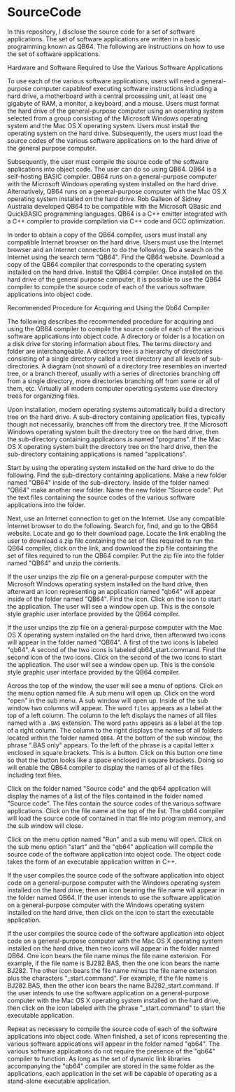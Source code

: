 # SourceCode
In this repository, I disclose the source code for a set of software applications. 
The set of software applications are written in a basic programming known as QB64.
The following are instructions on how to use the set of software applications.

Hardware and Software Required to Use the Various Software Applications

To use each of the various software applications, users will need a general-purpose computer capableof executing software
instructions including a hard drive, a motherboard with a central processing unit, at least one gigabyte of RAM, a
monitor, a keyboard, and a mouse. Users must format the hard drive of the general-purpose computer using an operating
system selected from a group consisting of the Microsoft Windows operating system and the Mac OS X operating
system. Users must install the operating system on the hard drive. Subsequently, the users must load the source codes of
the various software applications on to the hard drive of the general purpose computer. 

Subsequently, the user must compile the source code of the software applications into object code. The user can do so
using QB64. QB64 is a self-hosting BASIC compiler. QB64 runs on a general-purpose computer with the Microsoft Windows
operating system installed on the hard drive. Alternatively, QB64 runs on a general-purpose computer with the Mac OS X
operating system installed on the hard drive. Rob Galleon of Sidney Australia developed QB64 to be compatible with the
Microsoft QBasic and QuickBASIC programming languages. QB64 is a C++ emitter integrated with a C++ compiler to
provide compilation via C++ code and GCC optimization. 

In order to obtain a copy of the QB64 compiler, users must install any compatible Internet browser on the hard drive.
Users must use the Internet browser and an Internet connection to do the following. Do a search on the Internet using 
the search term "QB64". Find the QB64 website. Download a copy of the QB64 compiler that corresponds to the operating
system installed on the hard drive. Install the QB64 compiler. Once installed on the hard drive of the general purpose
computer, it is possible to use the QB64 compiler to compile the source code of each of the various software applications
into object code.

Recommended Procedure for Acquiring and Using the Qb64 Compiler 

The following describes the recommended procedure for acquiring and using the QB64 compiler to compile the source code 
of each of the various software applications into object code. A directory or folder is a location on a disk drive for
storing information about files. The terms directory and folder are interchangeable. A directory tree is a hierarchy of
directories consisting of a single directory called a root directory and all levels of sub-directories. A diagram (not
shown) of a directory tree resembles an inverted tree, or a branch thereof, usually with a series of directories 
branching off from a single directory, more directories branching off from some or all of them, etc. Virtually all 
modern computer operating systems use directory trees for organizing files. 

Upon installation, modern operating systems automatically build a directory tree on the hard drive. A sub-directory
containing application files, typically though not necessarily, branches off from the directory tree. If the Microsoft
Windows operating system built the directory tree on the hard drive, then the sub-directory containing applications is
named "programs". If the Mac OS X operating system built the directory tree on the hard drive, then the sub-directory
containing applications is named "applications". 

Start by using the operating system installed on the hard drive to do the following. Find the sub-directory containing
applications. Make a new folder named "QB64" inside of the sub-directory. Inside of the folder named "QB64" make another
new folder. Name the new folder "Source code". Put the text files containing the source codes of the various software
applications into the folder. 

Next, use an Internet connection to get on the Internet. Use any compatible Internet browser to do the following. Search
for, find, and go to the QB64 website. Locate and go to their download page. Locate the link enabling the user to download
a zip file containing the set of files required to run the QB64 compiler, click on the link, and download the zip file
containing the set of files required to run the QB64 compiler. Put the zip file into the folder named "QB64" and unzip the
contents. 

If the user unzips the zip file on a general-purpose computer with the Microsoft Windows operating system installed on the
hard drive, then afterward an icon representing an application named "qb64" will appear inside of the folder named "QB64".
Find the icon. Click on the icon to start the application. The user will see a window open up. This is the console style
graphic user interface provided by the QB64 compiler. 

If the user unzips the zip file on a general-purpose computer with the Mac OS X operating system installed on the hard
drive, then afterward two icons will appear in the folder named "QB64". A first of the two icons is labeled "qb64". A
second of the two icons is labeled qb64_start.command. Find the second icon of the two icons. Click on the second of the
two icons to start the application. The user will see a window open up. This is the console style graphic user interface
provided by the QB64 compiler. 

Across the top of the window, the user will see a menu of options. Click on the menu option named file. A sub menu will
open up. Click on the word "open" in the sub menu. A sub window will open up. Inside of the sub window two columns will
appear. The word `files` appears as a label at the top of a left column. The column to the left displays the names of all
files named with a `.BAS` extension. The word `paths` appears as a label at the top of a right column. The column to the
right displays the names of all folders located within the folder named `QB64`. At the bottom of the sub window, the
phrase ".BAS only" appears. To the left of the phrase is a capital letter x enclosed in square brackets. This is a button.
Click on this button one time so that the button looks like a space enclosed in square brackets. Doing so will enable the
QB64 compiler to display the names of all of the files including text files. 

Click on the folder named "Source code" and the qb64 application will display the names of a list of the files contained
in the folder named "Source code". The files contain the source codes of the various software applications. Click on the
file name at the top of the list.  The qb64 compiler will load the source code of contained in that file into program
memory, and the sub window will close. 

Click on the menu option named "Run" and a sub menu will open. Click on the sub menu option "start" and the "qb64"
application will compile the source code of the software application into object code. The object code takes the form of
an executable application written in C++. 

If the user compiles the source code of the software application into object code on a general-purpose computer with the
Windows operating system installed on the hard drive, then an icon bearing the file name will appear in the folder named
QB64. If the user intends to use the software application on a general-purpose computer with the Windows operating system
installed on the hard drive, then click on the icon to start the executable application. 

If the user compiles the source code of the software application into object code on a general-purpose computer with the
Mac OS X operating system installed on the hard drive, then two icons will appear in the folder named QB64. One icon bears
the file name minus the file name extension. For example, if the file name is BJ282.BAS, then the one icon bears the name
BJ282. The other icon bears the file name minus the file name extension plus the characters "_start.command". For example,
if the file name is BJ282.BAS, then the other icon bears the name BJ282_start.command. If the user intends to use the
software application on a general-purpose computer with the Mac OS X operating system installed on the hard drive, then
click on the icon labeled with the phrase "_start.command" to start the executable application. 

Repeat as necessary to compile the source code of each of the software applications into object code. When finished, a set
of icons representing the various software applications will appear in the folder named "qb64". The various software
applications do not require the presence of the "qb64" compiler to function. As long as the set of dynamic link libraries
accompanying the "qb64" compiler are stored in the same folder as the applications, each application in the set will be
capable of operating as a stand-alone executable application. 
